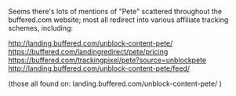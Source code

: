 Seems there's lots of mentions of "Pete" scattered throughout the buffered.com website; most all redirect into various affiliate tracking schemes, including:

http://landing.buffered.com/unblock-content-pete/
https://buffered.com/landingredirect/pete/pricing
https://buffered.com/trackingpixel/pete?source=unblockpete
http://landing.buffered.com/unblock-content-pete/feed/

(those all found on: landing.buffered.com/unblock-content-pete/ )
